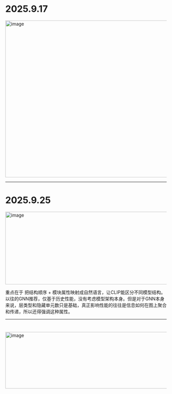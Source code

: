 # **2025.9.17** 

<img width="858" height="488" alt="image" src="https://github.com/user-attachments/assets/e3f0c577-4211-448d-b0e4-fb3214194fd7" /> 

***
# **2025.9.25**
<img width="689" height="226" alt="image" src="https://github.com/user-attachments/assets/1f69e3e1-3414-491b-b94b-22cdf5fed7bf" /> 

重点在于 把结构顺序 + 模块属性映射成自然语言，让CLIP能区分不同模型结构。以往的GNN推荐，仅基于历史性能，没有考虑模型架构本身。但是对于GNN本身来说，层类型和隐藏单元数只是基础，真正影响性能的往往是信息如何在图上聚合和传递，所以还得强调这种属性。 

***
# 
<img width="624" height="176" alt="image" src="https://github.com/user-attachments/assets/a482307a-c572-4f98-ad3c-c75cde495d33" />
